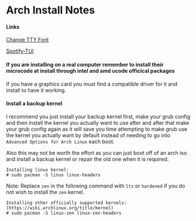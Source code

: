 # Arch Install Notes

#### Links

[Change TTY Font](https://wiki.archlinux.org/title/Linux_console)

[Spotify-TUI](https://github.com/Rigellute/spotify-tui)

#### If you are installing on a real computer remember to install their microcode at install through intel and amd ucode officical packages

If you have a graphics card you must find a compatible driver for it and install to have it working.

#### Install a backup kernel

I recommend you just install your backup kernel first, make your grub config and then install the kernel you actually want to use after and after that make your grub config again as it will save you time attempting to make grub use the kernel you actually want by default instead of needing to go into `Advanced Options for Arch Linux` each boot.

Also this may not be worth the effort as you can just boot off of an arch iso and install a backup kernel or repair the old one when it is required.

```
Installing linux kernel:
# sudo pacman -S linux linux-headers
```

Note: Replace `zen` in the following command with `lts` or `hardened` if you do not wish to install the `zen` kernel.

```
Installing other officially supported kernels: (https://wiki.archlinux.org/title/kernel)
# sudo pacman -S linux-zen linux-zen-headers
```
